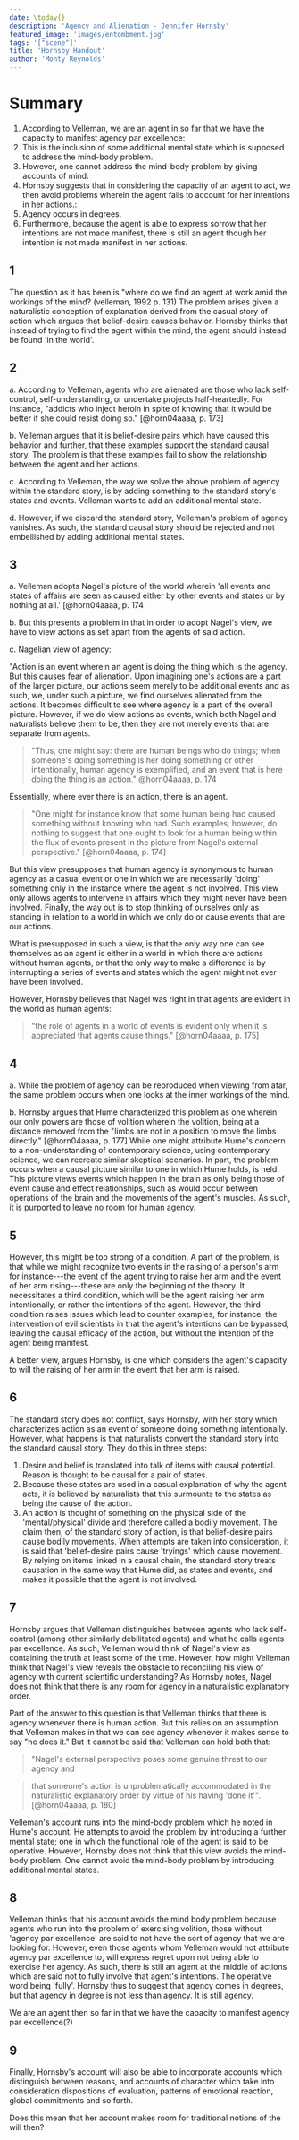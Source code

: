 ```yaml
---
date: \today{}
description: 'Agency and Alienation - Jennifer Hornsby'
featured_image: 'images/entombment.jpg'
tags: '["scene"]'
title: 'Hornsby Handout'
author: 'Monty Reynolds'
--- 
```


# Summary

1. According to Velleman, we are an agent in so far that we have the capacity to manifest agency par excellence:
  1. This is the inclusion of some additional mental state which is supposed to address the mind-body problem.
  2. However, one cannot address the mind-body problem by giving accounts of mind.
2. Hornsby suggests that in considering the capacity of an agent to act, we then avoid problems wherein the agent fails to account for her intentions in her actions.:
  1. Agency occurs in degrees.
  2. Furthermore, because the agent is able to express sorrow that her intentions are not made manifest, there is still an agent though her intention is not made manifest in her actions.

## 1

The question as it has been is "where do we find an agent at work amid the workings of the mind? (velleman, 1992 p. 131) The problem arises given a naturalistic conception of explanation derived from the casual story of action which argues that belief-desire causes behavior. Hornsby thinks that instead of trying to find the agent within the mind, the agent should instead be found 'in the world'.

## 2

a. According to Velleman, agents who are alienated are those who lack self-control, self-understanding, or undertake projects half-heartedly. For instance, "addicts who inject heroin in spite of knowing that it would be better if she could resist doing so." [@horn04aaaa, p. 173]

b. Velleman argues that it is belief-desire pairs which have caused this behavior and further, that these examples support the standard causal story. The problem is that these examples fail to show the relationship between the agent and her actions.

c. According to Velleman, the way we solve the above problem of agency within the standard story, is by adding something to the standard story's states and events. Velleman wants to add an additional mental state.

d. However, if we discard the standard story, Velleman's problem of agency vanishes. As such, the standard causal story should be rejected and not embellished by adding additional mental states.

## 3

a. Velleman adopts Nagel's picture of the world wherein 'all events and states of affairs are seen as caused either by other events and states or by nothing at all.' [@horn04aaaa, p. 174

b. But this presents a problem in that in order to adopt Nagel's view, we have to view actions as set apart from the agents of said action.

c. Nagelian view of agency: 

"Action is an event wherein an agent is doing the thing which is the agency. But this causes fear of alienation. Upon imagining one's actions are a part of the larger picture, our actions seem merely to be additional events and as such, we, under such a picture, we find ourselves alienated from the actions. It becomes difficult to see where agency is a part of the overall picture. However, if we do view actions as events, which both Nagel and naturalists believe them to be, then they are not merely events that are separate from agents. 

> "Thus, one might say: there are human beings who do things; when someone's doing something is her doing something or other intentionally, human agency is exemplified, and an event that is here doing the thing is an action." @horn04aaaa, p. 174

Essentially, where ever there is an action, there is an agent.

> "One might for instance know that some human being had caused something without knowing who had. Such examples, however, do nothing to suggest that one ought to look for a human being within the flux of events present in the picture from Nagel's external perspective." [@horn04aaaa, p. 174]

But this view presupposes that human agency is synonymous to human agency as a casual event or one in which we are necessarily 'doing' something only in the instance where the agent is not involved. This view only allows agents to intervene in affairs which they might never have been involved. Finally, the way out is to stop thinking of ourselves only as standing in relation to a world in which we only do or cause events that are our actions.

What is presupposed in such a view, is that the only way one can see themselves as an agent is either in a world in which there are actions without human agents, or that the only way to make a difference is by interrupting a series of events and states which the agent might not ever have been involved.

However, Hornsby believes that Nagel was right in that agents are evident in the world as human agents: 

> "the role of agents in a world of events is evident only when it is appreciated that agents cause things." [@horn04aaaa, p. 175]

## 4

a. While the problem of agency can be reproduced when viewing from afar, the same problem occurs when one looks at the inner workings of the mind.

b. Hornsby argues that Hume characterized this problem as one wherein our only powers are those of volition wherein the volition, being at a distance removed from the "limbs are not in a position to move the limbs directly." [@horn04aaaa, p. 177] While one might attribute Hume's concern to a non-understanding of contemporary science, using contemporary science, we can recreate similar skeptical scenarios. In part, the problem occurs when a causal picture similar to one in which Hume holds, is held. This picture views events which happen in the brain as only being those of event cause and effect relationships, such as would occur between operations of the brain and the movements of the agent's muscles. As such, it is purported to leave no room for human agency.

## 5

However, this might be too strong of a condition. A part of the problem, is that while we might recognize two events in the raising of a person's arm for instance---the event of the agent trying to raise her arm and the event of her arm rising---these are only the beginning of the theory. It necessitates a third condition, which will be the agent raising her arm intentionally, or rather the intentions of the agent. However, the third condition raises issues which lead to counter examples, for instance, the intervention of evil scientists in that the agent's intentions can be bypassed, leaving the causal efficacy of the action, but without the intention of the agent being manifest. 

A better view, argues Hornsby, is one which considers the agent's capacity to will the raising of her arm in the event that her arm is raised.

## 6

The standard story does not conflict, says Hornsby, with her story which characterizes action as an event of someone doing something intentionally. However, what happens is that naturalists convert the standard story into the standard causal story. They do this in three steps:

1. Desire and belief is translated into talk of items with causal potential. Reason is thought to be causal for a pair of states. 
2. Because these states are used in a casual explanation of why the agent acts, it is believed by naturalists that this surmounts to the states as being the cause of the action. 
3. An action is thought of something on the physical side of the 'mental/physical' divide and therefore called a bodily movement. The claim then, of the standard story of action, is that belief-desire pairs cause bodily movements. When attempts are taken into consideration, it is said that 'belief-desire pairs cause 'tryings' which cause movement. By relying on items linked in a causal chain, the standard story treats causation in the same way that Hume did, as states and events, and makes it possible that the agent is not involved.

## 7

Hornsby argues that Velleman distinguishes between agents who lack self-control (among other similarly debilitated agents) and what he calls agents par excellence. As such, Velleman would think of Nagel's view as containing the truth at least some of the time. However, how might Velleman think that Nagel's view reveals the obstacle to reconciling his view of agency with current scientific understanding? As Hornsby notes, Nagel does not think that there is any room for agency in a naturalistic explanatory order.

Part of the answer to this question is that Velleman thinks that there is agency whenever there is human action. But this relies on an assumption that Velleman makes in that we can see agency whenever it makes sense to say "he does it." But it cannot be said that Velleman can hold both that: 

> "Nagel's external perspective poses some genuine threat to our agency and 

> that someone's action is unproblematically accommodated in the naturalistic explanatory order by virtue of his having 'done it'". [@horn04aaaa, p. 180]

Velleman's account runs into the mind-body problem which he noted in Hume's account. He attempts to avoid the problem by introducing a further mental state; one in which the functional role of the agent is said to be operative. However, Hornsby does not think that this view avoids the mind-body problem. One cannot avoid the mind-body problem by introducing additional mental states.

## 8

Velleman thinks that his account avoids the mind body problem because agents who run into the problem of exercising volition, those without 'agency par excellence' are said to not have the sort of agency that we are looking for. However, even those agents whom Velleman would not attribute agency par excellence to, will express regret upon not being able to exercise her agency. As such, there is still an agent at the middle of actions which are said not to fully involve that agent's intentions. The operative word being 'fully'. Hornsby thus to suggest that agency comes in degrees, but that agency in degree is not less than agency. It is still agency.

We are an agent then so far in that we have the capacity to manifest agency par excellence(?)

## 9

Finally, Hornsby's account will also be able to incorporate accounts which distinguish between reasons, and accounts of character which take into consideration dispositions of evaluation, patterns of emotional reaction, global commitments and so forth.

Does this mean that her account makes room for traditional notions of the will then?
